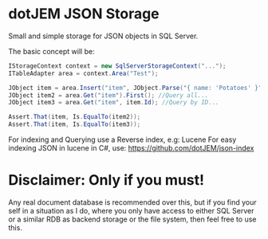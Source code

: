 dotJEM JSON Storage
===================

Small and simple storage for JSON objects in SQL Server.

The basic concept will be:

```C#
IStorageContext context = new SqlServerStorageContext("...");
ITableAdapter area = context.Area("Test");

JObject item = area.Insert("item", JObject.Parse("{ name: 'Potatoes' }")); //Normally you would recieve a JObject from a client.
JObject item2 = area.Get("item").First(); //Query all...
JObject item3 = area.Get("item", item.Id); //Query by ID...

Assert.That(item, Is.EqualTo(item2));
Assert.That(item, Is.EqualTo(item3));
```

For indexing and Querying use a Reverse index, e.g: Lucene
For easy indexing JSON in lucene in C#, use: https://github.com/dotJEM/json-index

Disclaimer: Only if you must!
=============================

Any real document database is recommended over this, but if you find your self in a situation as I do, where you only have access to either SQL Server or a similar RDB as backend storage or the file system, then feel free to use this.
